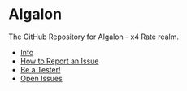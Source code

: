 # Algalon
The GitHub Repository for Algalon - x4 Rate realm.

* [Info](https://github.com/Omni-WoW/Algalon/wiki/Info)
* [How to Report an Issue](https://github.com/Omni-WoW/Algalon/wiki/How-to-Report-an-Issue)
* [Be a Tester!](https://github.com/Omni-WoW/Algalon/wiki/Be-a-Tester)
* [Open Issues](https://github.com/Omni-WoW/Algalon/issues)
